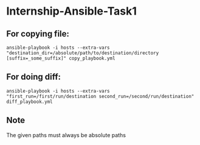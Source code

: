 # Internship-Ansible-Task1

## For copying file:
```
ansible-playbook -i hosts --extra-vars "destination_dir=/absolute/path/to/destination/directory [suffix=_some_suffix]" copy_playbook.yml
```

## For doing diff:
```
ansible-playbook -i hosts --extra-vars "first_run=/first/run/destination second_run=/second/run/destination" diff_playbook.yml
```

## Note
The given paths must always be absolute paths
